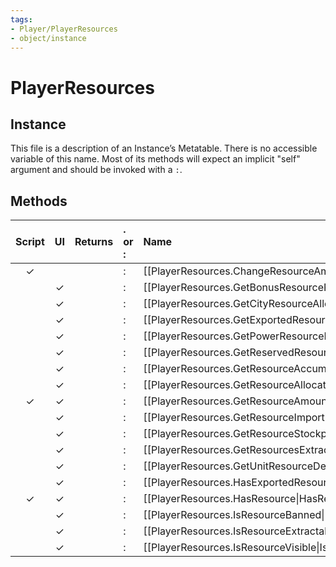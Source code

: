 ```yaml
---
tags:
- Player/PlayerResources
- object/instance
---
```

# PlayerResources
## Instance
This file is a description of an Instance’s Metatable. There is no accessible variable of this name. Most of its methods will expect an implicit "self" argument and should be invoked with a `:`.

## Methods
| Script | UI  | Returns | . or : | Name | Arguments |
|:------:|:---:| -------:|:---- |:---- |:--------- |
|✓| ||:|[[PlayerResources.ChangeResourceAmount\|ChangeResourceAmount]]||
| |✓||:|[[PlayerResources.GetBonusResourcePerTurn\|GetBonusResourcePerTurn]]||
| |✓||:|[[PlayerResources.GetCityResourceAllocations\|GetCityResourceAllocations]]||
| |✓||:|[[PlayerResources.GetExportedResourceAmount\|GetExportedResourceAmount]]||
| |✓||:|[[PlayerResources.GetPowerResourceDemandPerTurn\|GetPowerResourceDemandPerTurn]]||
| |✓||:|[[PlayerResources.GetReservedResourceAmount\|GetReservedResourceAmount]]||
| |✓||:|[[PlayerResources.GetResourceAccumulationPerTurn\|GetResourceAccumulationPerTurn]]||
| |✓||:|[[PlayerResources.GetResourceAllocationCities\|GetResourceAllocationCities]]||
|✓|✓||:|[[PlayerResources.GetResourceAmount\|GetResourceAmount]]||
| |✓||:|[[PlayerResources.GetResourceImportPerTurn\|GetResourceImportPerTurn]]||
| |✓||:|[[PlayerResources.GetResourceStockpileCap\|GetResourceStockpileCap]]||
| |✓||:|[[PlayerResources.GetResourcesExtractedByCity\|GetResourcesExtractedByCity]]||
| |✓||:|[[PlayerResources.GetUnitResourceDemandPerTurn\|GetUnitResourceDemandPerTurn]]||
| |✓||:|[[PlayerResources.HasExportedResource\|HasExportedResource]]||
|✓|✓||:|[[PlayerResources.HasResource\|HasResource]]||
| |✓||:|[[PlayerResources.IsResourceBanned\|IsResourceBanned]]||
| |✓||:|[[PlayerResources.IsResourceExtractableAt\|IsResourceExtractableAt]]||
| |✓||:|[[PlayerResources.IsResourceVisible\|IsResourceVisible]]||
